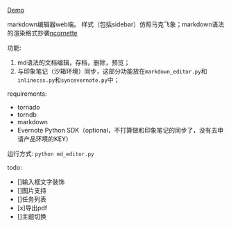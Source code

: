 [Demo](http://59.110.139.171:9876/)

markdown编辑器web端。
样式（包括sidebar）仿照马克飞象；markdown语法的渲染格式抄袭[ncornette](https://github.com/ncornette/Python-Markdown-Editor.git )

功能:

1. md语法的文档编辑，存档，删除，预览；
2. 与印象笔记（沙箱环境）同步，这部分功能放在`markdown_editor.py`和`inlinecss.py`和`syncevernote.py`中；

requirements:
- tornado
- torndb
- markdown
- Evernote Python SDK（optional，不打算做和印象笔记的同步了，没有去申请产品环境的KEY）

运行方式:
`python md_editor.py`

todo:
- []输入框文字装饰
- []图片支持
- []任务列表
- [x]导出pdf
- []主题切换

